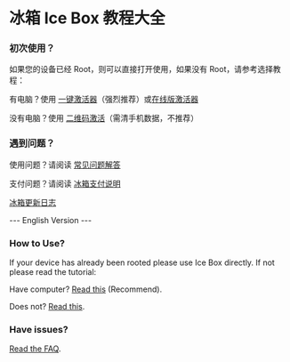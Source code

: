 <script src="/main.js?raw=true"></script>

# 冰箱 Ice Box 教程大全

### 初次使用？

如果您的设备已经 Root，则可以直接打开使用，如果没有 Root，请参考选择教程：

有电脑？使用 [一键激活器](https://iceboxdoc.catchingnow.com/一键激活工具)（强烈推荐）或[在线版激活器](https://iceboxdoc.catchingnow.cn/%E7%BD%91%E9%A1%B5%E7%89%88%E6%BF%80%E6%B4%BB%E5%99%A8)

没有电脑？使用 [二维码激活](https://iceboxdoc.catchingnow.com/免%20Root%20免电脑设置)（需清手机数据，不推荐）

### 遇到问题？

使用问题？请阅读 [常见问题解答](https://iceboxdoc.catchingnow.com/FAQ%20常见问题)

支付问题？请阅读 [冰箱支付说明](https://iceboxdoc.catchingnow.com/%E8%BD%AF%E4%BB%B6%E8%B4%AD%E4%B9%B0%E8%AF%B4%E6%98%8E)

[冰箱更新日志](./changelog.md)

 --- English Version ---

### How to Use?

If your device has already been rooted please use Ice Box directly. If not please read the tutorial:

Have computer? [Read this](https://iceboxdoc.catchingnow.com/Device%20Owner%20(Non%20Root)%20Setup) (Recommend).

Does not? [Read this](https://iceboxdoc.catchingnow.com/QR%20Code%20(Non%20Root)%20Setup).

### Have issues?
[Read the FAQ](https://iceboxdoc.catchingnow.com/FAQ).

